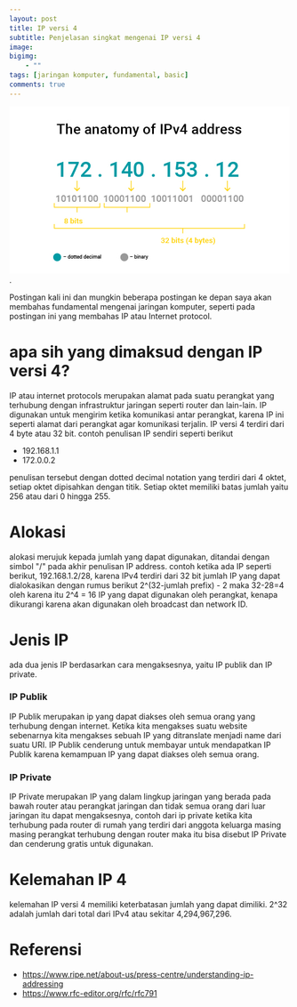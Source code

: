 ```yaml
---
layout: post
title: IP versi 4
subtitle: Penjelasan singkat mengenai IP versi 4
image: 
bigimg: 
    - ""
tags: [jaringan komputer, fundamental, basic]
comments: true
---
```

![](../img/jaringan-komputer/ipv4-01.jpg).

Postingan kali ini dan mungkin beberapa postingan ke depan saya akan membahas fundamental mengenai jaringan komputer, seperti pada postingan ini yang membahas IP atau Internet protocol.

# apa sih yang dimaksud dengan IP versi 4?
IP atau internet protocols merupakan alamat pada suatu perangkat yang terhubung dengan infrastruktur jaringan seperti router dan lain-lain. IP digunakan untuk mengirim ketika komunikasi antar perangkat, karena IP ini seperti alamat dari perangkat agar komunikasi terjalin. IP versi 4 terdiri dari 4 byte atau 32 bit. contoh penulisan IP sendiri seperti berikut
- 192.168.1.1
- 172.0.0.2

penulisan tersebut dengan dotted decimal notation yang terdiri dari 4 oktet, setiap oktet dipisahkan dengan titik. Setiap oktet memiliki batas jumlah yaitu 256 atau dari 0 hingga 255. 

# Alokasi
alokasi merujuk kepada jumlah yang dapat digunakan, ditandai dengan simbol "/" pada akhir penulisan IP address. contoh ketika ada IP seperti berikut, 192.168.1.2/28, karena IPv4 terdiri dari 32 bit jumlah IP yang dapat dialokasikan dengan rumus berikut 2^(32-jumlah prefix) - 2  maka 32-28=4 oleh karena itu 2^4 = 16 IP yang dapat digunakan oleh perangkat, kenapa dikurangi karena akan digunakan oleh broadcast dan network ID.

# Jenis IP
ada dua jenis IP berdasarkan cara mengaksesnya, yaitu IP publik dan IP private.

### IP Publik
IP Publik merupakan ip yang dapat diakses oleh semua orang yang terhubung dengan internet. Ketika kita mengakses suatu website sebenarnya kita mengakses sebuah IP yang ditranslate menjadi name dari suatu URI. IP Publik cenderung untuk membayar untuk mendapatkan IP Publik karena kemampuan IP yang dapat diakses oleh semua orang.

### IP Private 
IP Private merupakan IP yang dalam lingkup jaringan yang berada pada bawah router atau perangkat jaringan dan tidak semua orang dari luar jaringan itu dapat mengaksesnya, contoh dari ip private ketika kita terhubung pada router di rumah yang terdiri dari anggota keluarga masing masing perangkat terhubung dengan router maka itu bisa disebut IP Private dan cenderung gratis untuk digunakan.

# Kelemahan IP 4
kelemahan IP versi 4 memiliki keterbatasan jumlah yang dapat dimiliki. 2^32 adalah jumlah dari total dari IPv4 atau sekitar 4,294,967,296. 


# Referensi
- <https://www.ripe.net/about-us/press-centre/understanding-ip-addressing>
- <https://www.rfc-editor.org/rfc/rfc791>